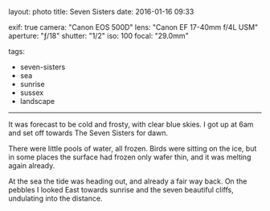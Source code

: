 layout: photo
title: Seven Sisters
date: 2016-01-16 09:33

exif: true
camera: "Canon EOS 500D"
lens: "Canon EF 17-40mm f/4L USM"
aperture: "ƒ/18"
shutter: "1/2"
iso: 100
focal: "29.0mm"

tags:
  - seven-sisters
  - sea
  - sunrise
  - sussex
  - landscape
---

It was forecast to be cold and frosty, with clear blue skies. I got up at 6am and set off towards The Seven Sisters for dawn.

There were little pools of water, all frozen. Birds were sitting on the ice, but in some places the surface had frozen only wafer thin, and it was melting again already.

At the sea the tide was heading out, and already a fair way back. On the pebbles I looked East towards sunrise and the seven beautiful cliffs, undulating into the distance.

